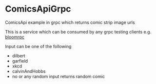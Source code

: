 # ComicsApiGrpc
ComicsApi example in grpc which returns comic strip image urls

This is a service which can be consumed by any grpc testing clients e.g. [bloomrpc](https://appimage.github.io/BloomRPC/)

Input can be one of the following
- dilbert
- garfield
- xkcd
- calvinAndHobbs
- no or any random input returns random comic
